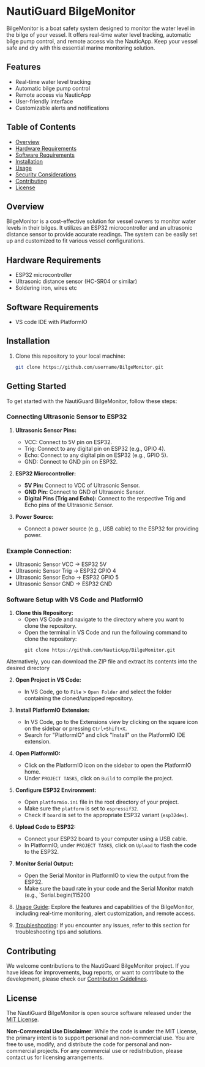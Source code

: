 # NautiGuard BilgeMonitor

BilgeMonitor is a boat safety system designed to monitor the water level in the bilge of your vessel. It offers real-time water level tracking, automatic bilge pump control, and remote access via the NauticApp. Keep your vessel safe and dry with this essential marine monitoring solution.

## Features

- Real-time water level tracking
- Automatic bilge pump control
- Remote access via NauticApp
- User-friendly interface
- Customizable alerts and notifications


## Table of Contents

- [Overview](#overview)
- [Hardware Requirements](#hardware-requirements)
- [Software Requirements](#software-requirements)
- [Installation](#installation)
- [Usage](#usage)
- [Security Considerations](#security-considerations)
- [Contributing](#contributing)
- [License](#license)

## Overview

BilgeMonitor is a cost-effective solution for vessel owners to monitor water levels in their bilges. It utilizes an ESP32 microcontroller and an ultrasonic distance sensor to provide accurate readings. The system can be easily set up and customized to fit various vessel configurations.

## Hardware Requirements

- ESP32 microcontroller
- Ultrasonic distance sensor (HC-SR04 or similar)
- Soldering iron, wires etc

## Software Requirements

- VS code IDE with PlatformIO 

## Installation

1. Clone this repository to your local machine:

   ```bash
   git clone https://github.com/username/BilgeMonitor.git
   ```


## Getting Started

To get started with the NautiGuard BilgeMonitor, follow these steps:

### Connecting Ultrasonic Sensor to ESP32

1. **Ultrasonic Sensor Pins:**
   - VCC: Connect to 5V pin on ESP32.
   - Trig: Connect to any digital pin on ESP32 (e.g., GPIO 4).
   - Echo: Connect to any digital pin on ESP32 (e.g., GPIO 5).
   - GND: Connect to GND pin on ESP32.

2. **ESP32 Microcontroller:**
   - **5V Pin:** Connect to VCC of Ultrasonic Sensor.
   - **GND Pin:** Connect to GND of Ultrasonic Sensor.
   - **Digital Pins (Trig and Echo):** Connect to the respective Trig and Echo pins of the Ultrasonic Sensor.

3. **Power Source:**
   - Connect a power source (e.g., USB cable) to the ESP32 for providing power.

### Example Connection:

- Ultrasonic Sensor VCC -> ESP32 5V
- Ultrasonic Sensor Trig -> ESP32 GPIO 4
- Ultrasonic Sensor Echo -> ESP32 GPIO 5
- Ultrasonic Sensor GND -> ESP32 GND






### Software Setup with VS Code and PlatformIO

1. **Clone this Repository:**
   - Open VS Code and navigate to the directory where you want to clone the repository.
   - Open the terminal in VS Code and run the following command to clone the repository:
     ```
     git clone https://github.com/NauticApp/BilgeMonitor.git
     ```
Alternatively, you can download the ZIP file and extract its contents into the desired directory

2. **Open Project in VS Code:**
   - In VS Code, go to `File` > `Open Folder` and select the folder containing the cloned/unzipped repository.

3. **Install PlatformIO Extension:**
   - In VS Code, go to the Extensions view by clicking on the square icon on the sidebar or pressing `Ctrl+Shift+X`.
   - Search for "PlatformIO" and click "Install" on the PlatformIO IDE extension.

4. **Open PlatformIO:**
   - Click on the PlatformIO icon on the sidebar to open the PlatformIO home.
   - Under `PROJECT TASKS`, click on `Build` to compile the project.

5. **Configure ESP32 Environment:**
   - Open `platformio.ini` file in the root directory of your project.
   - Make sure the `platform` is set to `espressif32`.
   - Check if `board` is set to the appropriate ESP32 variant (`esp32dev`).

6. **Upload Code to ESP32:**
   - Connect your ESP32 board to your computer using a USB cable.
   - In PlatformIO, under `PROJECT TASKS`, click on `Upload` to flash the code to the ESP32.

7. **Monitor Serial Output:**
   - Open the Serial Monitor in PlatformIO to view the output from the ESP32.
   - Make sure the baud rate in your code and the Serial Monitor match (e.g., `Serial.begin(115200
 

3. [Usage Guide](Documentation/Usage_Guide.md): Explore the features and capabilities of the BilgeMonitor, including real-time monitoring, alert customization, and remote access.

4. [Troubleshooting](Documentation/Troubleshooting.md): If you encounter any issues, refer to this section for troubleshooting tips and solutions.


## Contributing

We welcome contributions to the NautiGuard BilgeMonitor project. If you have ideas for improvements, bug reports, or want to contribute to the development, please check our [Contribution Guidelines](CONTRIBUTING.md).

## License

The NautiGuard BilgeMonitor is open source software released under the [MIT License](LICENSE).

**Non-Commercial Use Disclaimer**: While the code is under the MIT License, the primary intent is to support personal and non-commercial use. You are free to use, modify, and distribute the code for personal and non-commercial projects. For any commercial use or redistribution, please contact us for licensing arrangements.
